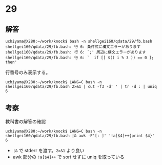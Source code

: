 # 29

## 解答

```
uchiyama@X280:~/work/knock$ bash -n shellgei160/qdata/29/fb.bash
shellgei160/qdata/29/fb.bash: 行 6: 条件式に構文エラーがあります
shellgei160/qdata/29/fb.bash: 行 6: `;' 周辺に構文エラーがあります
shellgei160/qdata/29/fb.bash: 行 6: `  if [[ $(( i % 3 )) == 0 ]; then'
```

行番号のみ表示する。

```
uchiyama@X280:~/work/knock$ LANG=C bash -n shellgei160/qdata/29/fb.bash 2>&1 | cut -f3 -d' ' | tr -d : | uniq
6
```

## 考察

教科書の解答の確認

```
uchiyama@X280:~/work/knock$ LANG=C bash -n shellgei160/qdata/29/fb.bash |& awk -F'[: ]' '!a[$4]++{print $4}'
6
```

- `|&` で stderr を渡す。`2>&1` より良い
- awk 部分の `!a[$4]++` で sort せずに uniq を取っている

